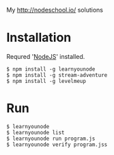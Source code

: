 My http://nodeschool.io/ solutions

# Installation

Requred '[NodeJS](http://nodejs.org)' installed.

```
$ npm install -g learnyounode
$ npm install -g stream-adventure
$ npm install -g levelmeup
```

# Run

```
$ learnyounode
$ learnyounode list
$ learnyounode run program.js
$ learnyounode verify program.jss
```